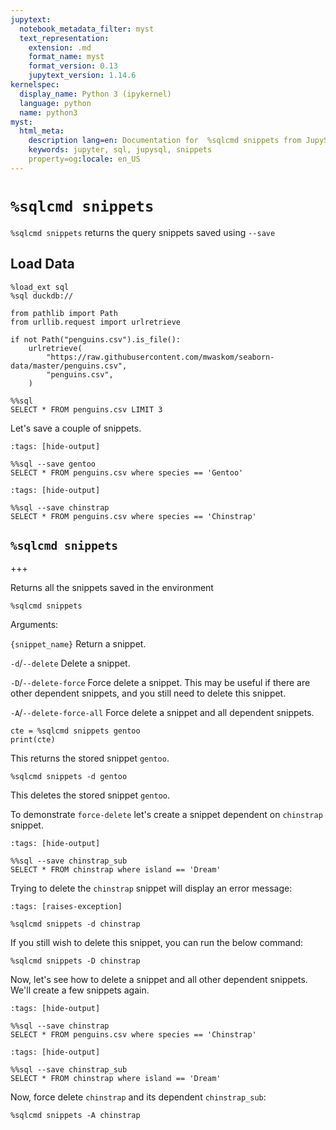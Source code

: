 ```yaml
---
jupytext:
  notebook_metadata_filter: myst
  text_representation:
    extension: .md
    format_name: myst
    format_version: 0.13
    jupytext_version: 1.14.6
kernelspec:
  display_name: Python 3 (ipykernel)
  language: python
  name: python3
myst:
  html_meta:
    description lang=en: Documentation for  %sqlcmd snippets from JupySQL
    keywords: jupyter, sql, jupysql, snippets
    property=og:locale: en_US
---
```


# `%sqlcmd snippets`

`%sqlcmd snippets` returns the query snippets saved using `--save`

## Load Data

```{code-cell} ipython3
%load_ext sql
%sql duckdb://
```

```{code-cell} ipython3
from pathlib import Path
from urllib.request import urlretrieve

if not Path("penguins.csv").is_file():
    urlretrieve(
        "https://raw.githubusercontent.com/mwaskom/seaborn-data/master/penguins.csv",
        "penguins.csv",
    )
```

```{code-cell} ipython3
%%sql
SELECT * FROM penguins.csv LIMIT 3
```

Let's save a couple of snippets.

```{code-cell} ipython3
:tags: [hide-output]

%%sql --save gentoo
SELECT * FROM penguins.csv where species == 'Gentoo'
```

```{code-cell} ipython3
:tags: [hide-output]

%%sql --save chinstrap
SELECT * FROM penguins.csv where species == 'Chinstrap'
```

## `%sqlcmd snippets`

+++

Returns all the snippets saved in the environment

```{code-cell} ipython3
%sqlcmd snippets
```

Arguments:

`{snippet_name}` Return a snippet.

`-d`/`--delete` Delete a snippet.

`-D`/`--delete-force` Force delete a snippet. This may be useful if there are other dependent snippets, and you still need to delete this snippet.

`-A`/`--delete-force-all` Force delete a snippet and all dependent snippets.

```{code-cell} ipython3
cte = %sqlcmd snippets gentoo
print(cte)
```

This returns the stored snippet `gentoo`.

```{code-cell} ipython3
%sqlcmd snippets -d gentoo
```

This deletes the stored snippet `gentoo`.

To demonstrate `force-delete` let's create a snippet dependent on `chinstrap` snippet.

```{code-cell} ipython3
:tags: [hide-output]

%%sql --save chinstrap_sub
SELECT * FROM chinstrap where island == 'Dream'
```

Trying to delete the `chinstrap` snippet will display an error message:

```{code-cell} ipython3
:tags: [raises-exception]

%sqlcmd snippets -d chinstrap
```

If you still wish to delete this snippet, you can run the below command:

```{code-cell} ipython3
%sqlcmd snippets -D chinstrap
```

Now, let's see how to delete a snippet and all other dependent snippets. We'll create a few snippets again.

```{code-cell} ipython3
:tags: [hide-output]

%%sql --save chinstrap
SELECT * FROM penguins.csv where species == 'Chinstrap'
```

```{code-cell} ipython3
:tags: [hide-output]

%%sql --save chinstrap_sub
SELECT * FROM chinstrap where island == 'Dream'
```

Now, force delete `chinstrap` and its dependent `chinstrap_sub`:

```{code-cell} ipython3
%sqlcmd snippets -A chinstrap
```

